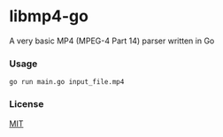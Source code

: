 # libmp4-go

A very basic MP4 (MPEG-4 Part 14) parser written in Go

### Usage

```
go run main.go input_file.mp4
```

### License

[MIT](http://opensource.org/licenses/MIT)
